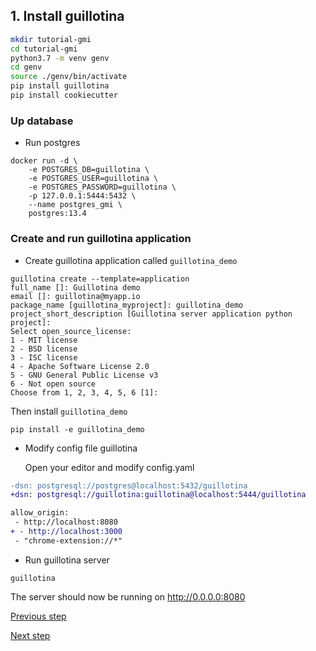 
## 1. Install guillotina

```bash
mkdir tutorial-gmi
cd tutorial-gmi
python3.7 -m venv genv
cd genv
source ./genv/bin/activate
pip install guillotina
pip install cookiecutter
```


### Up database

- Run postgres

```
docker run -d \
    -e POSTGRES_DB=guillotina \
    -e POSTGRES_USER=guillotina \
    -e POSTGRES_PASSWORD=guillotina \
    -p 127.0.0.1:5444:5432 \
    --name postgres_gmi \
    postgres:13.4
```

### Create and run guillotina application

- Create guillotina application called `guillotina_demo`

```
guillotina create --template=application
full_name []: Guillotina demo
email []: guillotina@myapp.io
package_name [guillotina_myproject]: guillotina_demo
project_short_description [Guillotina server application python project]:
Select open_source_license:
1 - MIT license
2 - BSD license
3 - ISC license
4 - Apache Software License 2.0
5 - GNU General Public License v3
6 - Not open source
Choose from 1, 2, 3, 4, 5, 6 [1]:
```

Then install `guillotina_demo`

```
pip install -e guillotina_demo
```

- Modify config file guillotina

  Open your editor and modify config.yaml

 ```diff
-dsn: postgresql://postgres@localhost:5432/guillotina
+dsn: postgresql://guillotina:guillotina@localhost:5444/guillotina
```

 ```diff
allow_origin:
  - http://localhost:8080
+ - http://localhost:3000
  - "chrome-extension://*"
```

- Run guillotina server

```
guillotina
```

The server should now be running on http://0.0.0.0:8080


[Previous step](tutorial.md) 

[Next step](step-2-create-gmi-app.md)
